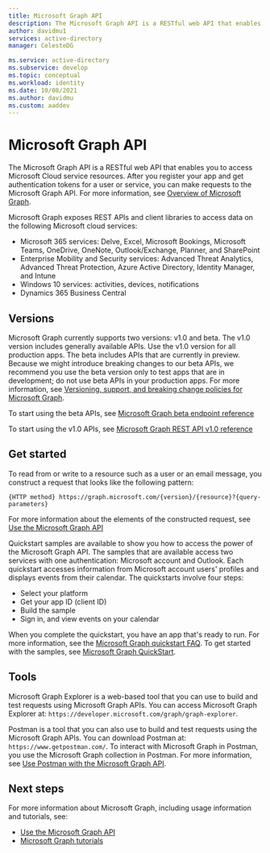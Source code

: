 ```yaml
---
title: Microsoft Graph API
description: The Microsoft Graph API is a RESTful web API that enables you to access Microsoft Cloud service resources.
author: davidmu1
services: active-directory
manager: CelesteDG

ms.service: active-directory
ms.subservice: develop
ms.topic: conceptual
ms.workload: identity
ms.date: 10/08/2021
ms.author: davidmu
ms.custom: aaddev
---
```


# Microsoft Graph API

The Microsoft Graph API is a RESTful web API that enables you to access Microsoft Cloud service resources. After you register your app and get authentication tokens for a user or service, you can make requests to the Microsoft Graph API. For more information, see [Overview of Microsoft Graph](/graph/overview).

Microsoft Graph exposes REST APIs and client libraries to access data on the following Microsoft cloud services:

- Microsoft 365 services: Delve, Excel, Microsoft Bookings, Microsoft Teams, OneDrive, OneNote, Outlook/Exchange, Planner, and SharePoint
- Enterprise Mobility and Security services: Advanced Threat Analytics, Advanced Threat Protection, Azure Active Directory, Identity Manager, and Intune
- Windows 10 services: activities, devices, notifications
- Dynamics 365 Business Central

## Versions

Microsoft Graph currently supports two versions: v1.0 and beta. The v1.0 version includes generally available APIs. Use the v1.0 version for all production apps. The
beta includes APIs that are currently in preview. Because we might introduce breaking changes to our beta APIs, we recommend you use the beta version only to test apps that are in development; do not use beta APIs in your production apps. For more information, see [Versioning, support, and breaking change policies for Microsoft Graph](/graph/versioning-and-support).

To start using the beta APIs, see [Microsoft Graph beta endpoint reference](/graph/api/overview?view=graph-rest-beta&preserve-view=true)

To start using the v1.0 APIs, see [Microsoft Graph REST API v1.0 reference](/graph/api/overview?view=graph-rest-1.0&preserve-view=true)

## Get started

To read from or write to a resource such as a user or an email message, you construct a request that looks like the following pattern:

`{HTTP method} https://graph.microsoft.com/{version}/{resource}?{query-parameters}`

For more information about the elements of the constructed request, see [Use the Microsoft Graph API](/graph/use-the-api)

Quickstart samples are available to show you how to access the power of the Microsoft Graph API. The samples that are available access two services with one authentication: Microsoft account and Outlook. Each quickstart accesses information from Microsoft account users' profiles and displays events from their calendar.
The quickstarts involve four steps:

- Select your platform
- Get your app ID (client ID)
- Build the sample
- Sign in, and view events on your calendar

When you complete the quickstart, you have an app that's ready to run. For more information, see the [Microsoft Graph quickstart FAQ](/graph/quick-start-faq). To get started with the samples, see [Microsoft Graph QuickStart](https://developer.microsoft.com/graph/quick-start).

## Tools

Microsoft Graph Explorer is a web-based tool that you can use to build and test requests using Microsoft Graph APIs. You can access Microsoft Graph Explorer at: `https://developer.microsoft.com/graph/graph-explorer`.

Postman is a tool that you can also use to build and test requests using the Microsoft Graph APIs. You can download Postman at: `https://www.getpostman.com/`. To interact with Microsoft Graph in Postman, you use the Microsoft Graph collection in Postman. For more information, see [Use Postman with the Microsoft Graph API](/graph/use-postman).

## Next steps

For more information about Microsoft Graph, including usage information and tutorials, see:

- [Use the Microsoft Graph API](/graph/use-the-api)
- [Microsoft Graph tutorials](/graph/tutorials)
